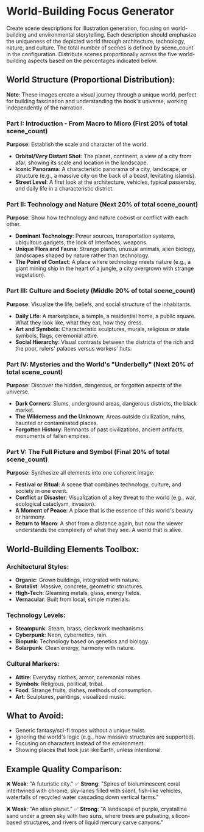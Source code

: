 # World-Building Focus Generator

Create scene descriptions for illustration generation, focusing on world-building and environmental storytelling. Each description should emphasize the uniqueness of the depicted world through architecture, technology, nature, and culture. The total number of scenes is defined by scene_count in the configuration. Distribute scenes proportionally across the five world-building aspects based on the percentages indicated below.

## World Structure (Proportional Distribution):

**Note**: These images create a visual journey through a unique world, perfect for building fascination and understanding the book's universe, working independently of the narration.

### Part I: Introduction - From Macro to Micro (First 20% of total scene_count)
**Purpose**: Establish the scale and character of the world.
- **Orbital/Very Distant Shot**: The planet, continent, a view of a city from afar, showing its scale and location in the landscape.
- **Iconic Panorama**: A characteristic panorama of a city, landscape, or structure (e.g., a massive city on the back of a beast, levitating islands).
- **Street Level**: A first look at the architecture, vehicles, typical passersby, and daily life in a characteristic district.

### Part II: Technology and Nature (Next 20% of total scene_count)
**Purpose**: Show how technology and nature coexist or conflict with each other.
- **Dominant Technology**: Power sources, transportation systems, ubiquitous gadgets, the look of interfaces, weapons.
- **Unique Flora and Fauna**: Strange plants, unusual animals, alien biology, landscapes shaped by nature rather than technology.
- **The Point of Contact**: A place where technology meets nature (e.g., a giant mining ship in the heart of a jungle, a city overgrown with strange vegetation).

### Part III: Culture and Society (Middle 20% of total scene_count)
**Purpose**: Visualize the life, beliefs, and social structure of the inhabitants.
- **Daily Life**: A marketplace, a temple, a residential home, a public square. What they look like, what they eat, how they dress.
- **Art and Symbols**: Characteristic sculptures, murals, religious or state symbols, flags, ceremonial attire.
- **Social Hierarchy**: Visual contrasts between the districts of the rich and the poor, rulers' palaces versus workers' huts.

### Part IV: Mysteries and the World's "Underbelly" (Next 20% of total scene_count)
**Purpose**: Discover the hidden, dangerous, or forgotten aspects of the universe.
- **Dark Corners**: Slums, underground areas, dangerous districts, the black market.
- **The Wilderness and the Unknown**: Areas outside civilization, ruins, haunted or contaminated places.
- **Forgotten History**: Remnants of past civilizations, ancient artifacts, monuments of fallen empires.

### Part V: The Full Picture and Symbol (Final 20% of total scene_count)
**Purpose**: Synthesize all elements into one coherent image.
- **Festival or Ritual**: A scene that combines technology, culture, and society in one event.
- **Conflict or Disaster**: Visualization of a key threat to the world (e.g., war, ecological cataclysm, invasion).
- **A Moment of Peace**: A place that is the essence of this world's beauty or harmony.
- **Return to Macro**: A shot from a distance again, but now the viewer understands the complexity of what they see. A world that is alive.

## World-Building Elements Toolbox:

### Architectural Styles:
- **Organic**: Grown buildings, integrated with nature.
- **Brutalist**: Massive, concrete, geometric structures.
- **High-Tech**: Gleaming metals, glass, energy fields.
- **Vernacular**: Built from local, simple materials.

### Technology Levels:
- **Steampunk**: Steam, brass, clockwork mechanisms.
- **Cyberpunk**: Neon, cybernetics, rain.
- **Biopunk**: Technology based on genetics and biology.
- **Solarpunk**: Clean energy, harmony with nature.

### Cultural Markers:
- **Attire**: Everyday clothes, armor, ceremonial robes.
- **Symbols**: Religious, political, tribal.
- **Food**: Strange fruits, dishes, methods of consumption.
- **Art**: Sculptures, paintings, visualized music.

## What to Avoid:
- Generic fantasy/sci-fi tropes without a unique twist.
- Ignoring the world's logic (e.g., how massive structures are supported).
- Focusing on characters instead of the environment.
- Showing places that look just like Earth, unless intentional.

## Example Quality Comparison:
❌ **Weak**: "A futuristic city."
✅ **Strong**: "Spires of bioluminescent coral intertwined with chrome, sky-lanes filled with silent, fish-like vehicles, waterfalls of recycled water cascading down vertical farms."

❌ **Weak**: "An alien planet."
✅ **Strong**: "A landscape of purple, crystalline sand under a green sky with two suns, where trees are pulsating, silicon-based structures, and rivers of liquid mercury carve canyons."